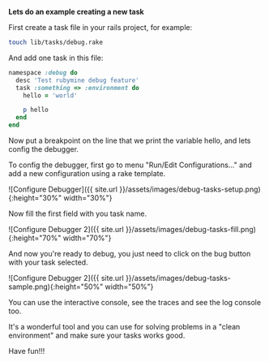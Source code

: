 **Lets do an example creating a new task**

First create a task file in your rails project, for example:

```bash
touch lib/tasks/debug.rake
```

And add one task in this file:

```ruby
namespace :debug do
  desc 'Test rubymine debug feature'
  task :something => :environment do
    hello = 'world'

    p hello
  end
end
```

Now put a breakpoint on the line that we print the variable hello, and lets config the debugger.

To config the debugger, first go to menu "Run/Edit Configurations..." and add a new configuration using a rake template.

![Configure Debugger]({{ site.url }}/assets/images/debug-tasks-setup.png){:height="30%" width="30%"}

Now fill the first field with you task name.

![Configure Debugger 2]({{ site.url }}/assets/images/debug-tasks-fill.png){:height="70%" width="70%"}

And now you're ready to debug, you just need to click on the bug button with your task selected.

![Configure Debugger 2]({{ site.url }}/assets/images/debug-tasks-sample.png){:height="50%" width="50%"}

You can use the interactive console, see the traces and see the log console too.

It's a wonderful tool and you can use for solving problems in a "clean environment" and make sure your tasks works good.

Have fun!!!
